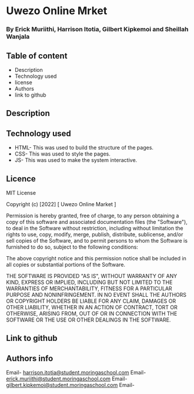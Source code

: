 # Uwezo Online Mrket
### By Erick Muriithi, Harrison Itotia, Gilbert Kipkemoi and Sheillah Wanjala
## Table of content
- Description
- Technology used
- license
- Authors 
- link to github

## Description


## Technology used
- HTML- This was used to build the structure of the pages.
- CSS- This was used to style the pages.
- JS- This was used to make the system interactive.

## Licence
MIT License

Copyright (c) [2022] [ Uwezo Online Market ]

Permission is hereby granted, free of charge, to any person obtaining a copy of this software and associated documentation files (the "Software"), to deal in the Software without restriction, including without limitation the rights to use, copy, modify, merge, publish, distribute, sublicense, and/or sell copies of the Software, and to permit persons to whom the Software is furnished to do so, subject to the following conditions:

The above copyright notice and this permission notice shall be included in all copies or substantial portions of the Software.

THE SOFTWARE IS PROVIDED "AS IS", WITHOUT WARRANTY OF ANY KIND, EXPRESS OR IMPLIED, INCLUDING BUT NOT LIMITED TO THE WARRANTIES OF MERCHANTABILITY, FITNESS FOR A PARTICULAR PURPOSE AND NONINFRINGEMENT. IN NO EVENT SHALL THE AUTHORS OR COPYRIGHT HOLDERS BE LIABLE FOR ANY CLAIM, DAMAGES OR OTHER LIABILITY, WHETHER IN AN ACTION OF CONTRACT, TORT OR OTHERWISE, ARISING FROM, OUT OF OR IN CONNECTION WITH THE SOFTWARE OR THE USE OR OTHER DEALINGS IN THE SOFTWARE.

## Link to github


## Authors info
Email- harrison.itotia@student.moringaschool.com
Email- erick.muriithi@student.moringaschool.com
Email- gilbert.kipkemoi@student.moringaschool.com
Email- 
